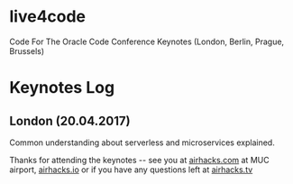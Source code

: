 # live4code
Code For The Oracle Code Conference Keynotes (London, Berlin, Prague, Brussels)

# Keynotes Log

## London (20.04.2017)

Common understanding about serverless and microservices explained. 

Thanks for attending the keynotes -- see you at [airhacks.com](http://airhacks.com) at MUC airport, [airhacks.io](http://airhacks.io) or if you have any questions left at [airhacks.tv](http://airhacks.tv)

